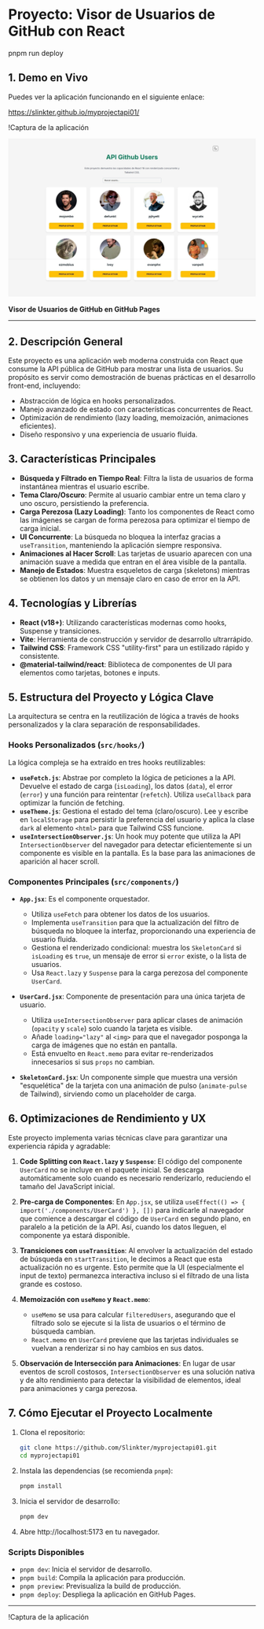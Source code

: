 # Proyecto: Visor de Usuarios de GitHub con React

pnpm run deploy

## 1. Demo en Vivo

Puedes ver la aplicación funcionando en el siguiente enlace:

https://slinkter.github.io/myprojectapi01/

!Captura de la aplicación

![alt text](api01.png "Title")

**Visor de Usuarios de GitHub en GitHub Pages**

---

## 2. Descripción General

Este proyecto es una aplicación web moderna construida con React que consume la API pública de GitHub para mostrar una lista de usuarios. Su propósito es servir como demostración de buenas prácticas en el desarrollo front-end, incluyendo:

-   Abstracción de lógica en hooks personalizados.
-   Manejo avanzado de estado con características concurrentes de React.
-   Optimización de rendimiento (lazy loading, memoización, animaciones eficientes).
-   Diseño responsivo y una experiencia de usuario fluida.

## 3. Características Principales

-   **Búsqueda y Filtrado en Tiempo Real**: Filtra la lista de usuarios de forma instantánea mientras el usuario escribe.
-   **Tema Claro/Oscuro**: Permite al usuario cambiar entre un tema claro y uno oscuro, persistiendo la preferencia.
-   **Carga Perezosa (Lazy Loading)**: Tanto los componentes de React como las imágenes se cargan de forma perezosa para optimizar el tiempo de carga inicial.
-   **UI Concurrente**: La búsqueda no bloquea la interfaz gracias a `useTransition`, manteniendo la aplicación siempre responsiva.
-   **Animaciones al Hacer Scroll**: Las tarjetas de usuario aparecen con una animación suave a medida que entran en el área visible de la pantalla.
-   **Manejo de Estados**: Muestra esqueletos de carga (skeletons) mientras se obtienen los datos y un mensaje claro en caso de error en la API.

## 4. Tecnologías y Librerías

-   **React (v18+)**: Utilizando características modernas como hooks, Suspense y transiciones.
-   **Vite**: Herramienta de construcción y servidor de desarrollo ultrarrápido.
-   **Tailwind CSS**: Framework CSS "utility-first" para un estilizado rápido y consistente.
-   **@material-tailwind/react**: Biblioteca de componentes de UI para elementos como tarjetas, botones e inputs.

## 5. Estructura del Proyecto y Lógica Clave

La arquitectura se centra en la reutilización de lógica a través de hooks personalizados y la clara separación de responsabilidades.

### Hooks Personalizados (`src/hooks/`)

La lógica compleja se ha extraído en tres hooks reutilizables:

-   **`useFetch.js`**: Abstrae por completo la lógica de peticiones a la API. Devuelve el estado de carga (`isLoading`), los datos (`data`), el error (`error`) y una función para reintentar (`refetch`). Utiliza `useCallback` para optimizar la función de fetching.
-   **`useTheme.js`**: Gestiona el estado del tema (claro/oscuro). Lee y escribe en `localStorage` para persistir la preferencia del usuario y aplica la clase `dark` al elemento `<html>` para que Tailwind CSS funcione.
-   **`useIntersectionObserver.js`**: Un hook muy potente que utiliza la API `IntersectionObserver` del navegador para detectar eficientemente si un componente es visible en la pantalla. Es la base para las animaciones de aparición al hacer scroll.

### Componentes Principales (`src/components/`)

-   **`App.jsx`**: Es el componente orquestador.

    -   Utiliza `useFetch` para obtener los datos de los usuarios.
    -   Implementa `useTransition` para que la actualización del filtro de búsqueda no bloquee la interfaz, proporcionando una experiencia de usuario fluida.
    -   Gestiona el renderizado condicional: muestra los `SkeletonCard` si `isLoading` es `true`, un mensaje de error si `error` existe, o la lista de usuarios.
    -   Usa `React.lazy` y `Suspense` para la carga perezosa del componente `UserCard`.

-   **`UserCard.jsx`**: Componente de presentación para una única tarjeta de usuario.

    -   Utiliza `useIntersectionObserver` para aplicar clases de animación (`opacity` y `scale`) solo cuando la tarjeta es visible.
    -   Añade `loading="lazy"` al `<img>` para que el navegador posponga la carga de imágenes que no están en pantalla.
    -   Está envuelto en `React.memo` para evitar re-renderizados innecesarios si sus `props` no cambian.

-   **`SkeletonCard.jsx`**: Un componente simple que muestra una versión "esquelética" de la tarjeta con una animación de pulso (`animate-pulse` de Tailwind), sirviendo como un placeholder de carga.

## 6. Optimizaciones de Rendimiento y UX

Este proyecto implementa varias técnicas clave para garantizar una experiencia rápida y agradable:

1.  **Code Splitting con `React.lazy` y `Suspense`**: El código del componente `UserCard` no se incluye en el paquete inicial. Se descarga automáticamente solo cuando es necesario renderizarlo, reduciendo el tamaño del JavaScript inicial.

2.  **Pre-carga de Componentes**: En `App.jsx`, se utiliza `useEffect(() => { import('./components/UserCard') }, [])` para indicarle al navegador que comience a descargar el código de `UserCard` en segundo plano, en paralelo a la petición de la API. Así, cuando los datos lleguen, el componente ya estará disponible.

3.  **Transiciones con `useTransition`**: Al envolver la actualización del estado de búsqueda en `startTransition`, le decimos a React que esta actualización no es urgente. Esto permite que la UI (especialmente el input de texto) permanezca interactiva incluso si el filtrado de una lista grande es costoso.

4.  **Memoización con `useMemo` y `React.memo`**:

    -   `useMemo` se usa para calcular `filteredUsers`, asegurando que el filtrado solo se ejecute si la lista de usuarios o el término de búsqueda cambian.
    -   `React.memo` en `UserCard` previene que las tarjetas individuales se vuelvan a renderizar si no hay cambios en sus datos.

5.  **Observación de Intersección para Animaciones**: En lugar de usar eventos de scroll costosos, `IntersectionObserver` es una solución nativa y de alto rendimiento para detectar la visibilidad de elementos, ideal para animaciones y carga perezosa.

## 7. Cómo Ejecutar el Proyecto Localmente

1.  Clona el repositorio:

    ```bash
    git clone https://github.com/Slinkter/myprojectapi01.git
    cd myprojectapi01
    ```

2.  Instala las dependencias (se recomienda `pnpm`):

    ```bash
    pnpm install
    ```

3.  Inicia el servidor de desarrollo:

    ```bash
    pnpm dev
    ```

4.  Abre http://localhost:5173 en tu navegador.

### Scripts Disponibles

-   `pnpm dev`: Inicia el servidor de desarrollo.
-   `pnpm build`: Compila la aplicación para producción.
-   `pnpm preview`: Previsualiza la build de producción.
-   `pnpm deploy`: Despliega la aplicación en GitHub Pages.

---

!Captura de la aplicación
